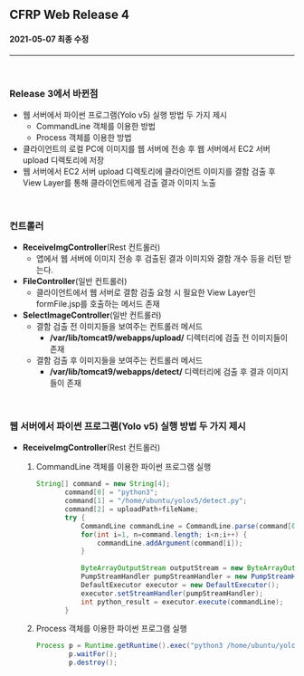 ## CFRP Web Release 4

#### 2021-05-07 최종 수정 

***

<br> 

### Release 3에서 바뀐점

- 웹 서버에서 파이썬 프로그램(Yolo v5) 실행 방법 두 가지 제시
  - CommandLine 객체를 이용한 방법
  - Process 객체를 이용한 방법
- 클라이언트의 로컬 PC에 이미지를 웹 서버에 전송 후 웹 서버에서 EC2 서버 upload 디렉토리에 저장
- 웹 서버에서 EC2 서버 upload 디렉토리에 클라이언트 이미지를 결함 검출 후 View Layer를 통해 클라이언트에게 검출 결과 이미지 노출

<br>

### 컨트롤러

- **ReceiveImgController**(Rest 컨트롤러)
  - 앱에서 웹 서버에 이미지 전송 후 검출된 결과 이미지와 결함 개수 등을 리턴 받는다.
- **FileController**(일반 컨트롤러)
  - 클라이언트에서 웹 서버로 결함 검출 요청 시 필요한 View Layer인 formFile.jsp를 호출하는 메서드 존재
- **SelectImageController**(일반 컨트롤러)
  - 결함 검출 전 이미지들을 보여주는 컨트롤러 메서드
    - **/var/lib/tomcat9/webapps/upload/** 디렉터리에 검출 전 이미지들이 존재
  - 결함 검출 후 이미지들을 보여주는 컨트롤러 메서드
    - **/var/lib/tomcat9/webapps/detect/** 디렉터리에 검출 후 결과 이미지들이 존재

<br>

### 웹 서버에서 파이썬 프로그램(Yolo v5) 실행 방법 두 가지 제시

- **ReceiveImgController**(Rest 컨트롤러)

  1. CommandLine 객체를 이용한 파이썬 프로그램 실행

     ```java
     String[] command = new String[4];
     	    command[0] = "python3";
     	    command[1] = "/home/ubuntu/yolov5/detect.py";
     	    command[2] = uploadPath+fileName;
     	    try {
     	    	CommandLine commandLine = CommandLine.parse(command[0]);
     	    	for(int i=1, n=command.length; i<n;i++) {
     	    		commandLine.addArgument(command[i]);
     	    	}
     	    	
     	    	ByteArrayOutputStream outputStream = new ByteArrayOutputStream();
     	    	PumpStreamHandler pumpStreamHandler = new PumpStreamHandler(outputStream);
     	    	DefaultExecutor executor = new DefaultExecutor();
     	    	executor.setStreamHandler(pumpStreamHandler);
     	    	int python_result = executor.execute(commandLine);
     	    }
     ```

     

  2. Process 객체를 이용한 파이썬 프로그램 실행

     ```java
     Process p = Runtime.getRuntime().exec("python3 /home/ubuntu/yolov5/detect.py —-source " + uploadPath+"검출 대상 이미지 이름.jpg");
             p.waitFor();
             p.destroy();
     ```

     

